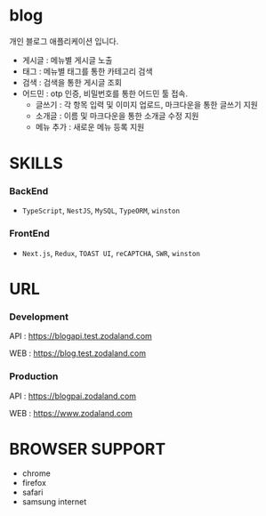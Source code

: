 # blog
개인 블로그 애플리케이션 입니다.

* 게시글 : 메뉴별 게시글 노출
* 태그 : 메뉴별 태그를 통한 카테고리 검색
* 검색 : 검색을 통한 게시글 조회
* 어드민 : otp 인증, 비밀번호를 통한 어드민 툴 접속.
  * 글쓰기 : 각 항목 입력 및 이미지 업로드, 마크다운을 통한 글쓰기 지원
  * 소개글 : 이름 및 마크다운을 통한 소개글 수정 지원
  * 메뉴 추가 : 새로운 메뉴 등록 지원

# SKILLS
### BackEnd
- `TypeScript`, `NestJS`, `MySQL`, `TypeORM`, `winston`
### FrontEnd
- `Next.js`, `Redux`, `TOAST UI`, `reCAPTCHA`, `SWR`, `winston`

# URL
### Development
API : https://blogapi.test.zodaland.com

WEB : https://blog.test.zodaland.com
### Production
API : https://blogpai.zodaland.com

WEB : https://www.zodaland.com


# BROWSER SUPPORT
* chrome
* firefox
* safari
* samsung internet
